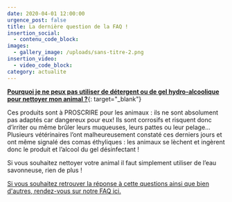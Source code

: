 ```yaml
---
date: 2020-04-01 12:00:00
urgence_post: false
title: La dernière question de la FAQ !
insertion_social:
  - contenu_code_block:
images:
  - gallery_image: /uploads/sans-titre-2.png
insertion_video:
  - video_code_block:
category: actualite
---
```


[**Pourquoi je ne peux pas utiliser de d&eacute;tergent ou de gel hydro-alcoolique pour nettoyer mon animal ?**](https://www.covid19.la-spa.fr/faq.html){: target="_blank"}

Ces produits sont &agrave; PROSCRIRE pour les animaux : ils ne sont absolument pas adapt&eacute;s car dangereux pour eux\! Ils sont corrosifs et risquent donc d’irriter ou m&ecirc;me br&ucirc;ler leurs muqueuses, leurs pattes ou leur pelage… Plusieurs v&eacute;t&eacute;rinaires l’ont malheureusement constat&eacute; ces derniers jours et ont m&ecirc;me signal&eacute; des comas &eacute;thyliques : les animaux se l&egrave;chent et ing&egrave;rent donc le produit et l’alcool du gel d&eacute;sinfectant \!&nbsp;

Si vous souhaitez nettoyer votre animal il faut simplement utiliser de l’eau savonneuse, rien de plus \!

[Si vous souhaitez retrouver la r&eacute;ponse &agrave; cette questions ainsi que bien d'autres, rendez-vous sur notre FAQ ici.](https://www.covid19.la-spa.fr/faq.html)